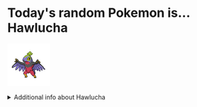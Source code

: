 # Today's random Pokemon is... Hawlucha

![Hawlucha shiny sprite](https://raw.githubusercontent.com/PokeAPI/sprites/master/sprites/pokemon/shiny/701.png)

<details>
<summary>Additional info about Hawlucha</summary>

| srpite type | image |
|------|------|
| front_default | ![Hawlucha front_default sprite](https://raw.githubusercontent.com/PokeAPI/sprites/master/sprites/pokemon/701.png) | </details>